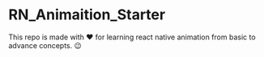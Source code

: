 # RN_Animaition_Starter
This repo is made with ❤ for learning react native animation from basic to advance concepts. 😉

